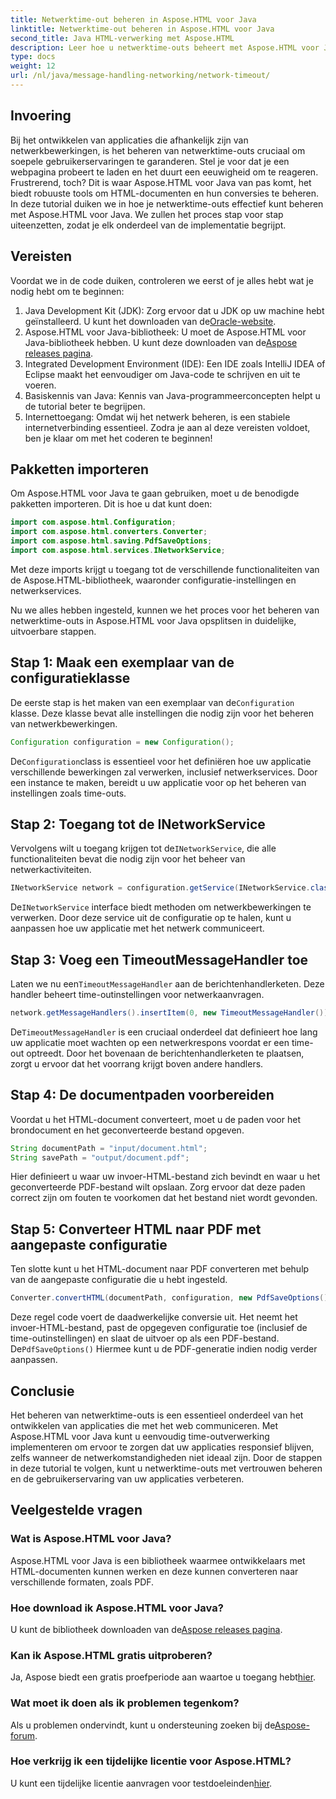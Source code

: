 ```yaml
---
title: Netwerktime-out beheren in Aspose.HTML voor Java
linktitle: Netwerktime-out beheren in Aspose.HTML voor Java
second_title: Java HTML-verwerking met Aspose.HTML
description: Leer hoe u netwerktime-outs beheert met Aspose.HTML voor Java in deze uitgebreide handleiding. Zorg voor soepele gebruikerservaringen met effectieve time-outafhandeling.
type: docs
weight: 12
url: /nl/java/message-handling-networking/network-timeout/
---
```

## Invoering
Bij het ontwikkelen van applicaties die afhankelijk zijn van netwerkbewerkingen, is het beheren van netwerktime-outs cruciaal om soepele gebruikerservaringen te garanderen. Stel je voor dat je een webpagina probeert te laden en het duurt een eeuwigheid om te reageren. Frustrerend, toch? Dit is waar Aspose.HTML voor Java van pas komt, het biedt robuuste tools om HTML-documenten en hun conversies te beheren. In deze tutorial duiken we in hoe je netwerktime-outs effectief kunt beheren met Aspose.HTML voor Java. We zullen het proces stap voor stap uiteenzetten, zodat je elk onderdeel van de implementatie begrijpt.
## Vereisten
Voordat we in de code duiken, controleren we eerst of je alles hebt wat je nodig hebt om te beginnen:
1.  Java Development Kit (JDK): Zorg ervoor dat u JDK op uw machine hebt geïnstalleerd. U kunt het downloaden van de[Oracle-website](https://www.oracle.com/java/technologies/javase-jdk11-downloads.html).
2.  Aspose.HTML voor Java-bibliotheek: U moet de Aspose.HTML voor Java-bibliotheek hebben. U kunt deze downloaden van de[Aspose releases pagina](https://releases.aspose.com/html/java/).
3. Integrated Development Environment (IDE): Een IDE zoals IntelliJ IDEA of Eclipse maakt het eenvoudiger om Java-code te schrijven en uit te voeren.
4. Basiskennis van Java: Kennis van Java-programmeerconcepten helpt u de tutorial beter te begrijpen.
5. Internettoegang: Omdat wij het netwerk beheren, is een stabiele internetverbinding essentieel.
Zodra je aan al deze vereisten voldoet, ben je klaar om met het coderen te beginnen!
## Pakketten importeren
Om Aspose.HTML voor Java te gaan gebruiken, moet u de benodigde pakketten importeren. Dit is hoe u dat kunt doen:
```java
import com.aspose.html.Configuration;
import com.aspose.html.converters.Converter;
import com.aspose.html.saving.PdfSaveOptions;
import com.aspose.html.services.INetworkService;
```
Met deze imports krijgt u toegang tot de verschillende functionaliteiten van de Aspose.HTML-bibliotheek, waaronder configuratie-instellingen en netwerkservices.

Nu we alles hebben ingesteld, kunnen we het proces voor het beheren van netwerktime-outs in Aspose.HTML voor Java opsplitsen in duidelijke, uitvoerbare stappen.
## Stap 1: Maak een exemplaar van de configuratieklasse
 De eerste stap is het maken van een exemplaar van de`Configuration` klasse. Deze klasse bevat alle instellingen die nodig zijn voor het beheren van netwerkbewerkingen.
```java
Configuration configuration = new Configuration();
```
 De`Configuration`class is essentieel voor het definiëren hoe uw applicatie verschillende bewerkingen zal verwerken, inclusief netwerkservices. Door een instance te maken, bereidt u uw applicatie voor op het beheren van instellingen zoals time-outs.
## Stap 2: Toegang tot de INetworkService
 Vervolgens wilt u toegang krijgen tot de`INetworkService`, die alle functionaliteiten bevat die nodig zijn voor het beheer van netwerkactiviteiten.
```java
INetworkService network = configuration.getService(INetworkService.class);
```
 De`INetworkService` interface biedt methoden om netwerkbewerkingen te verwerken. Door deze service uit de configuratie op te halen, kunt u aanpassen hoe uw applicatie met het netwerk communiceert.
## Stap 3: Voeg een TimeoutMessageHandler toe
 Laten we nu een`TimeoutMessageHandler` aan de berichtenhandlerketen. Deze handler beheert time-outinstellingen voor netwerkaanvragen.
```java
network.getMessageHandlers().insertItem(0, new TimeoutMessageHandler());
```
 De`TimeoutMessageHandler` is een cruciaal onderdeel dat definieert hoe lang uw applicatie moet wachten op een netwerkrespons voordat er een time-out optreedt. Door het bovenaan de berichtenhandlerketen te plaatsen, zorgt u ervoor dat het voorrang krijgt boven andere handlers.
## Stap 4: De documentpaden voorbereiden
Voordat u het HTML-document converteert, moet u de paden voor het brondocument en het geconverteerde bestand opgeven.
```java
String documentPath = "input/document.html";
String savePath = "output/document.pdf";
```
Hier definieert u waar uw invoer-HTML-bestand zich bevindt en waar u het geconverteerde PDF-bestand wilt opslaan. Zorg ervoor dat deze paden correct zijn om fouten te voorkomen dat het bestand niet wordt gevonden.
## Stap 5: Converteer HTML naar PDF met aangepaste configuratie
Ten slotte kunt u het HTML-document naar PDF converteren met behulp van de aangepaste configuratie die u hebt ingesteld.
```java
Converter.convertHTML(documentPath, configuration, new PdfSaveOptions(), savePath);
```
 Deze regel code voert de daadwerkelijke conversie uit. Het neemt het invoer-HTML-bestand, past de opgegeven configuratie toe (inclusief de time-outinstellingen) en slaat de uitvoer op als een PDF-bestand. De`PdfSaveOptions()` Hiermee kunt u de PDF-generatie indien nodig verder aanpassen.
## Conclusie
Het beheren van netwerktime-outs is een essentieel onderdeel van het ontwikkelen van applicaties die met het web communiceren. Met Aspose.HTML voor Java kunt u eenvoudig time-outverwerking implementeren om ervoor te zorgen dat uw applicaties responsief blijven, zelfs wanneer de netwerkomstandigheden niet ideaal zijn. Door de stappen in deze tutorial te volgen, kunt u netwerktime-outs met vertrouwen beheren en de gebruikerservaring van uw applicaties verbeteren.
## Veelgestelde vragen
### Wat is Aspose.HTML voor Java?
Aspose.HTML voor Java is een bibliotheek waarmee ontwikkelaars met HTML-documenten kunnen werken en deze kunnen converteren naar verschillende formaten, zoals PDF.
### Hoe download ik Aspose.HTML voor Java?
 U kunt de bibliotheek downloaden van de[Aspose releases pagina](https://releases.aspose.com/html/java/).
### Kan ik Aspose.HTML gratis uitproberen?
 Ja, Aspose biedt een gratis proefperiode aan waartoe u toegang hebt[hier](https://releases.aspose.com/).
### Wat moet ik doen als ik problemen tegenkom?
 Als u problemen ondervindt, kunt u ondersteuning zoeken bij de[Aspose-forum](https://forum.aspose.com/c/html/29).
### Hoe verkrijg ik een tijdelijke licentie voor Aspose.HTML?
 U kunt een tijdelijke licentie aanvragen voor testdoeleinden[hier](https://purchase.aspose.com/temporary-license/).